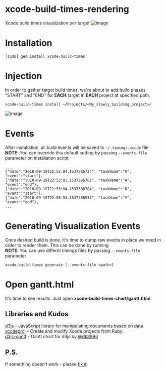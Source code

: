 # xcode-build-times-rendering
Xcode build times visualization per target
![image](https://user-images.githubusercontent.com/119268/45782819-abd2aa00-bc6c-11e8-9ee0-114c020f238a.png)

# Installation
```
[sudo] gem install xcode-build-times
```
# Injection
In order to gather target build times, we're about to add build phases "START" and "END" for **EACH** target in **EACH** project at specified path.
```
xcode-build-times install ~/Projects/<My_slowly_building_project>/
```
![image](https://user-images.githubusercontent.com/119268/45782420-898c5c80-bc6b-11e8-9200-d54dbc5ea56f.png)

# Events
After installation, all build events will be saved to `~/.timings.xcode` file  
**NOTE**: You can override this default setting by passing `--events-file` parameter on installation script
```
...
{"date":"2018-09-19T22:52:04.1537386724", "taskName":"A", "event":"start"},
{"date":"2018-09-19T22:53:01.1537386781", "taskName":"A", "event":"end"},
{"date":"2018-09-19T22:53:04.1537386784", "taskName":"B", "event":"start"},
{"date":"2018-09-19T22:55:53.1537386953", "taskName":"V", "event":"end"},
...
```

# Generating Visualization Events
Once desired build is done, it's time to dump raw events in place we need in order to render them.
This can be done by running  
**NOTE**: You can use differnt timings files by passing `--events-file` parameter
```
xcode-build-times generate [--events-file <path>]
```

# Open gantt.html
It's time to see results. Just open **xcode-build-times-chart/gantt.html**.

## Libraries and Kudos
[d3js](https://d3js.org/) - JavaScript library for manipulating documents based on data  
[xcodeproj](https://github.com/CocoaPods/Xcodeproj) - Create and modify Xcode projects from Ruby.  
[d3js-gantt](https://github.com/dk8996/Gantt-Chart) - Gantt chart for d3js by [@dk8996](https://github.com/dk8996)

## P.S.
If something doesn't work - please [fix it](https://github.com/PaulTaykalo/xcode-build-times-rendering/pulls)
